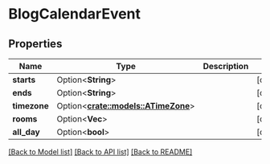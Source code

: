 # BlogCalendarEvent

## Properties

Name | Type | Description | Notes
------------ | ------------- | ------------- | -------------
**starts** | Option<**String**> |  | [optional]
**ends** | Option<**String**> |  | [optional]
**timezone** | Option<[**crate::models::ATimeZone**](ATimeZone.md)> |  | [optional]
**rooms** | Option<**Vec<String>**> |  | [optional]
**all_day** | Option<**bool**> |  | [optional]

[[Back to Model list]](../README.md#documentation-for-models) [[Back to API list]](../README.md#documentation-for-api-endpoints) [[Back to README]](../README.md)


